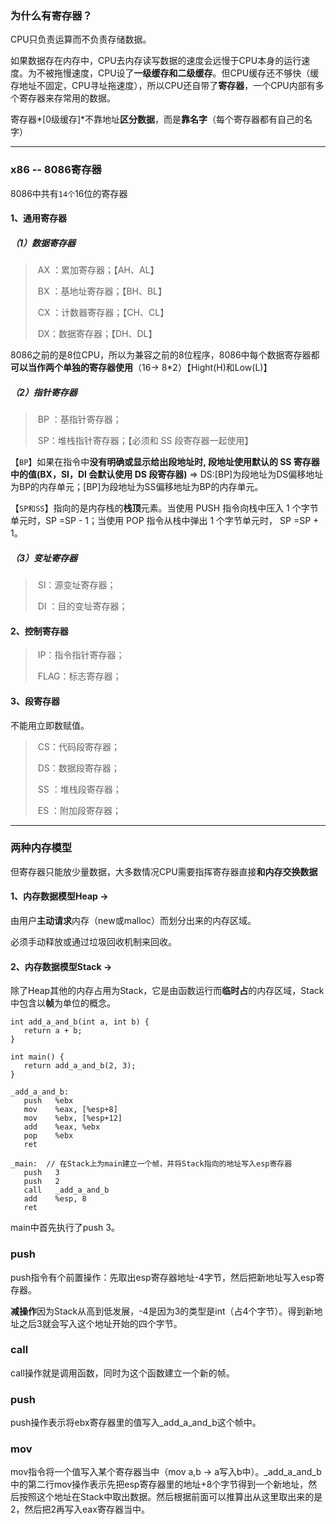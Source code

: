 ### 为什么有寄存器？

CPU只负责运算而不负责存储数据。

如果数据存在内存中，CPU去内存读写数据的速度会远慢于CPU本身的运行速度。为不被拖慢速度，CPU设了**一级缓存和二级缓存**。但CPU缓存还不够快（缓存地址不固定，CPU寻址拖速度），所以CPU还自带了**寄存器**，一个CPU内部有多个寄存器来存常用的数据。

寄存器*[0级缓存]*不靠地址**区分数据**，而是**靠名字**（每个寄存器都有自己的名字）



------

### x86 -- 8086寄存器

8086中共有`14个`16位的寄存器

#### **1、通用寄存器**

##### （1）数据寄存器

> ​	AX ：累加寄存器；【AH、AL】
>
> ​	BX ：基地址寄存器；【BH、BL】
>
> ​	CX ：计数器寄存器；【CH、CL】
>
> ​	DX：数据寄存器；【DH、DL】

8086之前的是8位CPU，所以为兼容之前的8位程序，8086中每个数据寄存器都**可以当作两个单独的寄存器使用**（16-> 8*2）【Hight(H)和Low(L)】



##### （2）指针寄存器

> ​	BP ：基指针寄存器；	
>
> ​	SP：堆栈指针寄存器；【必须和 SS 段寄存器一起使用】

【`BP`】如果在指令中**没有明确或显示给出段地址时, 段地址使用默认的 SS 寄存器中的值(BX，SI，DI 会默认使用 DS 段寄存器)** => DS:[BP]为段地址为DS偏移地址为BP的内存单元；[BP]为段地址为SS偏移地址为BP的内存单元。

【`SP和SS`】指向的是内存栈的**栈顶**元素。当使用 PUSH 指令向栈中压入 1 个字节单元时，SP =SP - 1；当使用 POP 指令从栈中弹出 1 个字节单元时， SP =SP + 1。



##### （3）变址寄存器

> ​	SI：源变址寄存器；
>
> ​	DI ：目的变址寄存器；

#### 2、控制寄存器

> ​	IP：指令指针寄存器；
>
> ​	FLAG：标志寄存器；

#### 3、段寄存器

不能用立即数赋值。

> ​	CS：代码段寄存器；
>
> ​	DS：数据段寄存器；
>
> ​	SS ：堆栈段寄存器；
>
> ​	ES ：附加段寄存器；



------

### 两种内存模型

但寄存器只能放少量数据，大多数情况CPU需要指挥寄存器直接**和内存交换数据**

#### **1**、内存数据模型Heap ->  

由用户**主动请求**内存（new或malloc）而划分出来的内存区域。

必须手动释放或通过垃圾回收机制来回收。

#### 2、内存数据模型Stack ->  

除了Heap其他的内存占用为Stack，它是由函数运行而**临时占**的内存区域，Stack中包含以**帧**为单位的概念。



```clike
int add_a_and_b(int a, int b) {
   return a + b;
}

int main() {
   return add_a_and_b(2, 3);
}
```

```clike
_add_a_and_b:
   push   %ebx
   mov    %eax, [%esp+8] 
   mov    %ebx, [%esp+12]
   add    %eax, %ebx 
   pop    %ebx 
   ret  

_main:  // 在Stack上为main建立一个帧，并将Stack指向的地址写入esp寄存器
   push   3
   push   2
   call   _add_a_and_b 
   add    %esp, 8
   ret
```

main中首先执行了push 3。

### push

push指令有个前置操作：先取出esp寄存器地址-4字节，然后把新地址写入esp寄存器。

**减操作**因为Stack从高到低发展，-4是因为3的类型是int（占4个字节）。得到新地址之后3就会写入这个地址开始的四个字节。

### call

call操作就是调用函数，同时为这个函数建立一个新的帧。

### push

push操作表示将ebx寄存器里的值写入_add_a_and_b这个帧中。

### mov

mov指令将一个值写入某个寄存器当中（mov a,b -> a写入b中）。_add_a_and_b中的第二行mov操作表示先把esp寄存器里的地址+8个字节得到一个新地址，然后按照这个地址在Stack中取出数据。然后根据前面可以推算出从这里取出来的是2，然后把2再写入eax寄存器当中。